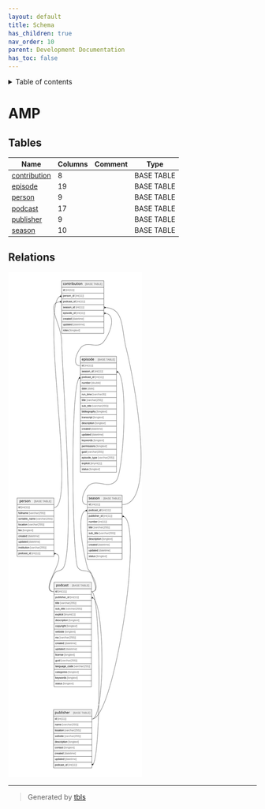 ```yaml
---
layout: default
title: Schema
has_children: true
nav_order: 10
parent: Development Documentation
has_toc: false
---
```


<details markdown="block">
  <summary>
    Table of contents
  </summary>
  {: .text-delta }
1. TOC
{:toc}
</details>

# AMP

## Tables

| Name | Columns | Comment | Type |
| ---- | ------- | ------- | ---- |
| [contribution](contribution.md) | 8 |  | BASE TABLE |
| [episode](episode.md) | 19 |  | BASE TABLE |
| [person](person.md) | 9 |  | BASE TABLE |
| [podcast](podcast.md) | 17 |  | BASE TABLE |
| [publisher](publisher.md) | 9 |  | BASE TABLE |
| [season](season.md) | 10 |  | BASE TABLE |

## Relations

![er](schema.svg)

---

> Generated by [tbls](https://github.com/k1LoW/tbls)

<script>
    const linkList = [].slice.call(document.querySelectorAll('a[href$=".md"]'));
    linkList.map(function (linkEl) {
        linkEl.href = linkEl.href.replace('.md', '.html');
    });
</script>